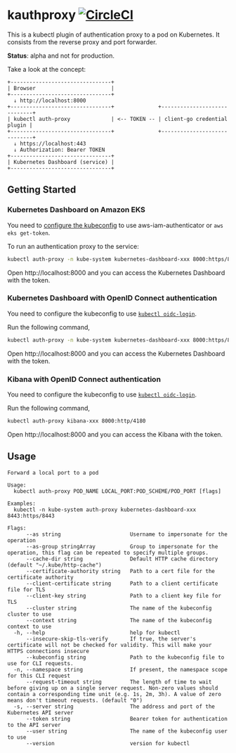 # kauthproxy [![CircleCI](https://circleci.com/gh/int128/kauthproxy.svg?style=shield)](https://circleci.com/gh/int128/kauthproxy)

This is a kubectl plugin of authentication proxy to a pod on Kubernetes.
It consists from the reverse proxy and port forwarder.

**Status**: alpha and not for production.

Take a look at the concept:

```
+--------------------------------+
| Browser                        |
+--------------------------------+
  ↓ http://localhost:8000
+--------------------------------+              +-----------------------------+
| kubectl auth-proxy             | <-- TOKEN -- | client-go credential plugin |
+--------------------------------+              +-----------------------------+
  ↓ https://localhost:443
  ↓ Authorization: Bearer TOKEN
+--------------------------------+
| Kubernetes Dashboard (service) |
+--------------------------------+
```


## Getting Started

### Kubernetes Dashboard on Amazon EKS

You need to [configure the kubeconfig](https://docs.aws.amazon.com/eks/latest/userguide/create-kubeconfig.html) to use aws-iam-authenticator or `aws eks get-token`.

To run an authentication proxy to the service:

```sh
kubectl auth-proxy -n kube-system kubernetes-dashboard-xxx 8000:https/8443
```

Open http://localhost:8000 and you can access the Kubernetes Dashboard with the token.


### Kubernetes Dashboard with OpenID Connect authentication

You need to configure the kubeconfig to use [`kubectl oidc-login`](https://github.com/int128/kubelogin).

Run the following command,

```sh
kubectl auth-proxy -n kube-system kubernetes-dashboard-xxx 8000:https/8443
```

Open http://localhost:8000 and you can access the Kubernetes Dashboard with the token.


### Kibana with OpenID Connect authentication

You need to configure the kubeconfig to use [`kubectl oidc-login`](https://github.com/int128/kubelogin).

Run the following command,

```sh
kubectl auth-proxy kibana-xxx 8000:http/4180
```

Open http://localhost:8000 and you can access the Kibana with the token.


## Usage

```
Forward a local port to a pod

Usage:
  kubectl auth-proxy POD_NAME LOCAL_PORT:POD_SCHEME/POD_PORT [flags]

Examples:
  kubectl -n kube-system auth-proxy kubernetes-dashboard-xxx 8443:https/8443

Flags:
      --as string                      Username to impersonate for the operation
      --as-group stringArray           Group to impersonate for the operation, this flag can be repeated to specify multiple groups.
      --cache-dir string               Default HTTP cache directory (default "~/.kube/http-cache")
      --certificate-authority string   Path to a cert file for the certificate authority
      --client-certificate string      Path to a client certificate file for TLS
      --client-key string              Path to a client key file for TLS
      --cluster string                 The name of the kubeconfig cluster to use
      --context string                 The name of the kubeconfig context to use
  -h, --help                           help for kubectl
      --insecure-skip-tls-verify       If true, the server's certificate will not be checked for validity. This will make your HTTPS connections insecure
      --kubeconfig string              Path to the kubeconfig file to use for CLI requests.
  -n, --namespace string               If present, the namespace scope for this CLI request
      --request-timeout string         The length of time to wait before giving up on a single server request. Non-zero values should contain a corresponding time unit (e.g. 1s, 2m, 3h). A value of zero means don't timeout requests. (default "0")
  -s, --server string                  The address and port of the Kubernetes API server
      --token string                   Bearer token for authentication to the API server
      --user string                    The name of the kubeconfig user to use
      --version                        version for kubectl
```
